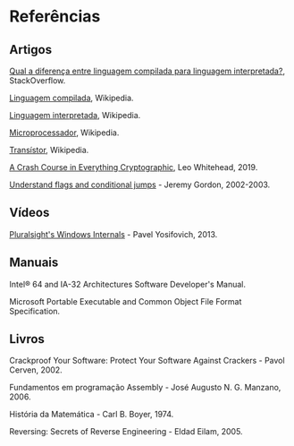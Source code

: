 # Referências

## Artigos

[Qual a diferença entre linguagem compilada para linguagem interpretada?](https://pt.stackoverflow.com/questions/77070/qual-a-diferen%C3%A7a-entre-linguagem-compilada-para-linguagem-interpretada), StackOverflow.

[Linguagem compilada](https://pt.wikipedia.org/wiki/Linguagem_compilada), Wikipedia.

[Linguagem interpretada](https://pt.wikipedia.org/wiki/Linguagem_interpretada), Wikipedia.

[Microprocessador](https://pt.wikipedia.org/wiki/Microprocessador), Wikipedia.

[Transístor](https://pt.wikipedia.org/wiki/Trans%C3%ADstor), Wikipedia.

[A Crash Course in Everything Cryptographic](https://medium.com/@lduck11007/a-crash-course-in-everything-cryptographic-50daa0fda482), Leo Whitehead, 2019.

[Understand flags and conditional jumps](http://www.godevtool.com/GoasmHelp/usflags.htm) - Jeremy Gordon, 2002-2003.

## Vídeos

[Pluralsight's Windows Internals](https://app.pluralsight.com/library/courses/windows-internals) - Pavel Yosifovich, 2013.

## Manuais

Intel® 64 and IA-32 Architectures Software Developer's Manual.

Microsoft Portable Executable and Common Object File Format Specification.

## Livros

Crackproof Your Software: Protect Your Software Against Crackers - Pavol Cerven, 2002.

Fundamentos em programação Assembly - José Augusto N. G. Manzano, 2006.

História da Matemática - Carl B. Boyer, 1974.

Reversing: Secrets of Reverse Engineering - Eldad Eilam, 2005.
